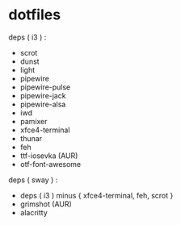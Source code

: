 # dotfiles

deps ( i3 ) :
  - scrot
  - dunst
  - light
  - pipewire
  - pipewire-pulse
  - pipewire-jack
  - pipewire-alsa
  - iwd
  - pamixer
  - xfce4-terminal
  - thunar
  - feh
  - ttf-iosevka (AUR)
  - otf-font-awesome

deps ( sway  ) :
  - deps ( i3 ) minus { xfce4-terminal, feh, scrot }
  - grimshot (AUR)
  - alacritty
